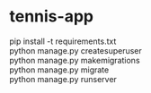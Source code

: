 ﻿# tennis-app
pip install -t requirements.txt<br>
python manage.py createsuperuser<br>
python manage.py makemigrations<br>
python manage.py migrate<br>
python manage.py runserver<br>
